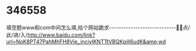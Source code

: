 # 346558
填空题www和com中间怎么填,给个网站跪求----------------------------🧁🧁点/此/进/入/http://www.baidu.com/link?url=NoK8PT47PahMhFH8Vie_jnciyIKNTTtVBQKpill6udK&amp;wd
